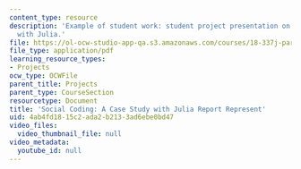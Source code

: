 ```yaml
---
content_type: resource
description: 'Example of student work: student project presentation on social coding
  with Julia.'
file: https://ol-ocw-studio-app-qa.s3.amazonaws.com/courses/18-337j-parallel-computing-fall-2011/4ab4fd1815c2ada2b2133ad6ebe0bd47_MIT18_337JF11_Social_pres.pdf
file_type: application/pdf
learning_resource_types:
- Projects
ocw_type: OCWFile
parent_title: Projects
parent_type: CourseSection
resourcetype: Document
title: 'Social Coding: A Case Study with Julia Report Represent'
uid: 4ab4fd18-15c2-ada2-b213-3ad6ebe0bd47
video_files:
  video_thumbnail_file: null
video_metadata:
  youtube_id: null
---
```

